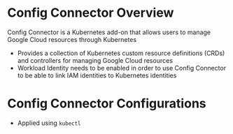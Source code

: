 # Config Connector Overview

Config Connector is a Kubernetes add-on that allows users to manage Google Cloud resources through Kubernetes

* Provides a collection of Kubernetes custom resource definitions (CRDs) and controllers for managing Google Cloud resources
* Workload Identity needs to be enabled in order to use Config Connector to be able to link IAM identities to Kubernetes identities

# Config Connector Configurations

* Applied using `kubectl`
